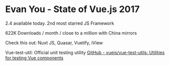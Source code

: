 # Evan You - State of Vue.js 2017

2.4 available today. 2nd most starred JS Framework

622K Downloads / month / close to a million with China mirrors

Check this out: Nuxt JS, Quasar, Vuetify, iView

Vue-test-util: Official unit testing utility
[GitHub - vuejs/vue-test-utils: Utilities for testing Vue components](https://github.com/vuejs/vue-test-utils)



